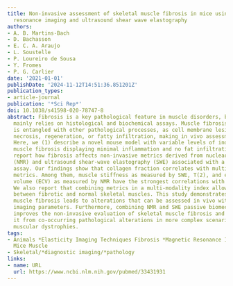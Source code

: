 ```yaml
---
title: Non-invasive assessment of skeletal muscle fibrosis in mice using nuclear magnetic
  resonance imaging and ultrasound shear wave elastography
authors:
- A. B. Martins-Bach
- D. Bachasson
- E. C. A. Araujo
- L. Soustelle
- P. Loureiro de Sousa
- Y. Fromes
- P. G. Carlier
date: '2021-01-01'
publishDate: '2024-11-12T14:51:36.851201Z'
publication_types:
- article-journal
publication: '*Sci Rep*'
doi: 10.1038/s41598-020-78747-8
abstract: Fibrosis is a key pathological feature in muscle disorders, but its quantification
  mainly relies on histological and biochemical assays. Muscle fibrosis most frequently
  is entangled with other pathological processes, as cell membrane lesions, inflammation,
  necrosis, regeneration, or fatty infiltration, making in vivo assessment difficult.
  Here, we (1) describe a novel mouse model with variable levels of induced skeletal
  muscle fibrosis displaying minimal inflammation and no fat infiltration, and (2)
  report how fibrosis affects non-invasive metrics derived from nuclear magnetic resonance
  (NMR) and ultrasound shear-wave elastography (SWE) associated with a passive biomechanical
  assay. Our findings show that collagen fraction correlates with multiple non-invasive
  metrics. Among them, muscle stiffness as measured by SWE, T(2), and extracellular
  volume (ECV) as measured by NMR have the strongest correlations with histology.
  We also report that combining metrics in a multi-modality index allowed better discrimination
  between fibrotic and normal skeletal muscles. This study demonstrates that skeletal
  muscle fibrosis leads to alterations that can be assessed in vivo with multiple
  imaging parameters. Furthermore, combining NMR and SWE passive biomechanical assay
  improves the non-invasive evaluation of skeletal muscle fibrosis and may allow disentangling
  it from co-occurring pathological alterations in more complex scenarios, such as
  muscular dystrophies.
tags:
- Animals *Elasticity Imaging Techniques Fibrosis *Magnetic Resonance Imaging Male
  Mice Muscle
- Skeletal/*diagnostic imaging/*pathology
links:
- name: URL
  url: https://www.ncbi.nlm.nih.gov/pubmed/33431931
---
```

